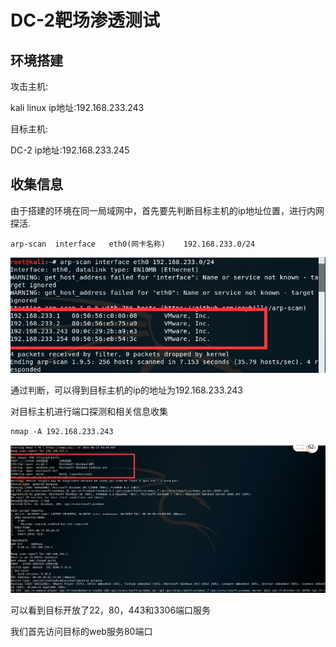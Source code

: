 # DC-2靶场渗透测试

## 环境搭建

攻击主机:

kali linux        ip地址:192.168.233.243

目标主机:

DC-2               ip地址:192.168.233.245



## 收集信息

由于搭建的环境在同一局域网中，首先要先判断目标主机的ip地址位置，进行内网探活.

```
arp-scan  interface   eth0(网卡名称)    192.168.233.0/24   
```

![image-20210817155345465](../Untitled.assets/image-20210817155345465.png)

通过判断，可以得到目标主机的ip的地址为192.168.233.243



对目标主机进行端口探测和相关信息收集

```
nmap -A 192.168.233.243
```

![image-20210817155647945](../Untitled.assets/image-20210817155647945.png)

可以看到目标开放了22，80，443和3306端口服务



我们首先访问目标的web服务80端口

